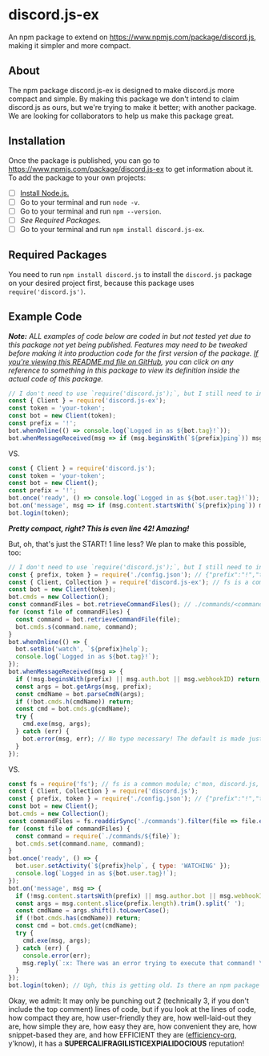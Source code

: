 # discord.js-ex
An npm package to extend on <https://www.npmjs.com/package/discord.js>, making it simpler and more compact.
## About
The npm package discord.js-ex is designed to make discord.js more compact and simple.
By making this package we don't intend to claim discord.js as ours, but we're trying to make it better; with another package.
We are looking for collaborators to help us make this package great.
## Installation
Once the package is published, you can go to <https://www.npmjs.com/package/discord.js-ex> to get information about it. 
To add the package to your own projects:
- [ ] [Install Node.js.](https://nodejs.org/download/current/)
- [ ] Go to your terminal and run `node -v`.
- [ ] Go to your terminal and run `npm --version`.
- [ ] *See Required Packages.*
- [ ] Go to your terminal and run `npm install discord.js-ex`.
## Required Packages
You need to run `npm install discord.js` to install the `discord.js` package on your desired project first, because this package uses `require('discord.js')`. 
## Example Code
***Note:** ALL examples of code below are coded in but not tested yet due to this package not yet being published. Features may need to be tweaked before making it into production code for the first version of the package. [If you're viewing this README.md file on GitHub](https://github.com/efficiency-org/discord.js-ex/blob/master/README.md), you can click on any reference to something in this package to view its definition inside the actual code of this package.*

```js
// I don't need to use `require('discord.js');`, but I still need to install discord.js!
const { Client } = require('discord.js-ex');
const token = 'your-token';
const bot = new Client(token);
const prefix = '!';
bot.whenOnline(() => console.log(`Logged in as ${bot.tag}!`));
bot.whenMessageReceived(msg => if (msg.beginsWith(`${prefix}ping`)) msg.sendBack('Pong.'));
```

VS.

```js
const { Client } = require('discord.js');
const token = 'your-token';
const bot = new Client();
const prefix = '!';
bot.once('ready', () => console.log(`Logged in as ${bot.user.tag}!`));
bot.on('message', msg => if (msg.content.startsWith(`${prefix}ping`)) msg.channel.send('Pong.'));
bot.login(token);
```

***Pretty compact, right? This is even line 42! Amazing!***

But, oh, that's just the START! 1 line less? We plan to make this possible, too:

```js
// I don't need to use `require('discord.js');`, but I still need to install discord.js!
const { prefix, token } = require('./config.json'); // {"prefix":"!","token":"your-token"}
const { Client, Collection } = require('discord.js-ex'); // fs is a common module, so if I ever need to use it, I can just import it from discord.js-ex! Yay!
const bot = new Client(token);
bot.cmds = new Collection();
const commandFiles = bot.retrieveCommandFiles(); // ./commands/<command name>.js
for (const file of commandFiles) {
  const command = bot.retrieveCommandFile(file);
  bot.cmds.s(command.name, command);
}
bot.whenOnline(() => {
  bot.setBio('watch', `${prefix}help`);
  console.log(`Logged in as ${bot.tag}!`);
});
bot.whenMessageReceived(msg => {
  if (!msg.beginsWith(prefix) || msg.auth.bot || msg.webhookID) return;
  const args = bot.getArgs(msg, prefix);
  const cmdName = bot.parseCmdN(args);
  if (!bot.cmds.h(cmdName)) return;
  const cmd = bot.cmds.g(cmdName);
  try {
    cmd.exe(msg, args);
  } catch (err) {
    bot.error(msg, err); // No type necessary! The default is made just for this case.
  }
});
```

VS.

```js
const fs = require('fs'); // fs is a common module; c'mon, discord.js, just put an fs in your package's module.exports!
const { Client, Collection } = require('discord.js');
const { prefix, token } = require('./config.json'); // {"prefix":"!","token":"your-token"}
const bot = new Client();
bot.cmds = new Collection();
const commandFiles = fs.readdirSync('./commands').filter(file => file.endsWith('.js'));
for (const file of commandFiles) {
  const command = require(`./commands/${file}`);
  bot.cmds.set(command.name, command);
}
bot.once('ready', () => {
  bot.user.setActivity(`${prefix}help`, { type: 'WATCHING' });
  console.log(`Logged in as ${bot.user.tag}!`);
});
bot.on('message', msg => {
  if (!msg.content.startsWith(prefix) || msg.author.bot || msg.webhookID) return;
  const args = msg.content.slice(prefix.length).trim().split(' ');
  const cmdName = args.shift().toLowerCase();
  if (!bot.cmds.has(cmdName)) return;
  const cmd = bot.cmds.get(cmdName);
  try {
    cmd.exe(msg, args);
  } catch (err) {
    console.error(err);
    msg.reply(`:x: There was an error trying to execute that command! \`{err}\``);
  }
});
bot.login(token); // Ugh, this is getting old. Is there an npm package that's better than this?
```

Okay, we admit: It may only be punching out 2 (technically 3, if you don't include the top comment) lines of code, but if you look at the lines of code, how compact they are, how user-friendly they are, how well-laid-out they are, how simple they are, how easy they are, how convenient they are, how snippet-based they are, and how EFFICIENT they are ([efficiency-org](https://github.com/efficiency-org), y'know), it has a **SUPERCALIFRAGILISTICEXPIALIDOCIOUS** reputation!
